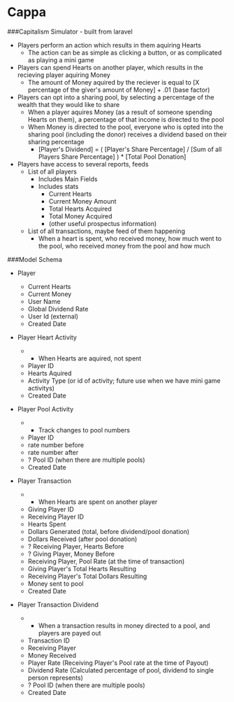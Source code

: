 Cappa
=====

###Capitalism Simulator - built from laravel

- Players perform an action which results in them aquiring Hearts
  - The action can be as simple as clicking a button, or as complicated as playing a mini game
- Players can spend Hearts on another player, which results in the recieving player aquiring Money
  - The amount of Money aquired by the reciever is equal to [X percentage of the giver's amount of Money] + .01 (base factor)
- Players can opt into a sharing pool, by selecting a percentage of the wealth that they would like to share
  - When a player aquires Money (as a result of someone spending Hearts on them), a percentage of that income is directed to the pool
  - When Money is directed to the pool, everyone who is opted into the sharing pool (including the donor) receives a dividend based on their sharing percentage
    - [Player's Dividend] = ( [Player's Share Percentage] / [Sum of all Players Share Percentage] ) * [Total Pool Donation] 
- Players have access to several reports, feeds
  - List of all players
    - Includes Main Fields
    - Includes stats
      - Current Hearts
      - Current Money Amount
      - Total Hearts Acquired
      - Total Money Acquired
      - (other useful prospectus information)
  - List of all transactions, maybe feed of them happening
    - When a heart is spent, who received money, how much went to the pool, who received money from the pool and how much

###Model Schema

- Player
  - Current Hearts
  - Current Money
  - User Name
  - Global Dividend Rate
  - User Id (external)
  - Created Date


- Player Heart Activity
  - * When Hearts are aquired, not spent
  - Player ID
  - Hearts Aquired
  - Activity Type (or id of activity; future use when we have mini game activitys)
  - Created Date

- Player Pool Activity
  - * Track changes to pool numbers
  - Player ID
  - rate number before
  - rate number after
  - ? Pool ID (when there are multiple pools)
  - Created Date


- Player Transaction
  - * When Hearts are spent on another player
  - Giving Player ID
  - Receiving Player ID
  - Hearts Spent
  - Dollars Generated (total, before dividend/pool donation)
  - Dollars Received (after pool donation)
  - ? Receiving Player, Hearts Before
  - ? Giving Player, Money Before
  - Receiving Player, Pool Rate (at the time of transaction)
  - Giving Player's Total Hearts Resulting
  - Receiving Player's Total Dollars Resulting
  - Money sent to pool 
  - Created Date

- Player Transaction Dividend
  - * When a transaction results in money directed to a pool, and players are payed out
  - Transaction ID
  - Receiving Player
  - Money Received
  - Player Rate (Receiving Player's Pool rate at the time of Payout)
  - Dividend Rate (Calculated percentage of pool, dividend to single person represents)
  - ? Pool ID (when there are multiple pools)
  - Created Date

